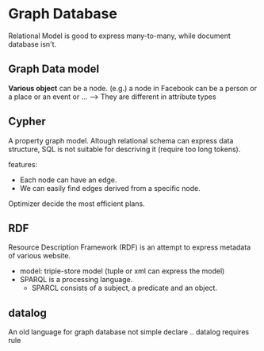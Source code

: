 Graph Database
==========

Relational Model is good to express many-to-many, while document database isn't.

## Graph Data model

**Various object** can be a node.
(e.g.) a node in Facebook can be a person or a place or an event or ...
--> They are different in attribute types


## Cypher
A property graph model.
Altough relational schema can express data structure,
SQL is not suitable for descriving it (require too long tokens).

features:
- Each node can have an edge.
- We can easily find edges derived from a specific node.

Optimizer decide the most efficient plans.


## RDF
Resource Description Framework (RDF) is an attempt to express metadata of various website.
- model: triple-store model (tuple or xml can express the model)
- SPARQL is a processing language.
  - SPARCL consists of a subject, a predicate and an object.


## datalog
An old language for graph database
not simple declare .. datalog requires rule
